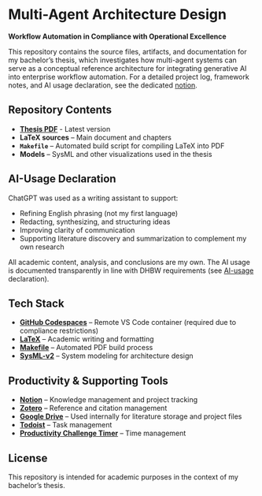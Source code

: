 # Multi-Agent Architecture Design  
**Workflow Automation in Compliance with Operational Excellence**

This repository contains the source files, artifacts, and documentation for my bachelor’s thesis, which investigates how multi-agent systems can serve as a conceptual reference architecture for integrating generative AI into enterprise workflow automation. For a detailed project log, framework notes, and AI usage declaration, see the dedicated [notion](https://franrmueller.notion.site/bachelor-thesis-214170088c3680d0b1abf2b6b7b1744a).

## Repository Contents
- [**Thesis PDF**](out/bachelor-thesis.pdf) - Latest version
- **LaTeX sources** – Main document and chapters  
- **`Makefile`** – Automated build script for compiling LaTeX into PDF  
- **Models** – SysML and other visualizations used in the thesis

## AI-Usage Declaration
ChatGPT was used as a writing assistant to support:  
- Refining English phrasing (not my first language)  
- Redacting, synthesizing, and structuring ideas  
- Improving clarity of communication  
- Supporting literature discovery and summarization to complement my own research  

All academic content, analysis, and conclusions are my own. The AI usage is documented transparently in line with DHBW requirements (see [AI-usage](https://franrmueller.notion.site/AI-declaration-22a170088c36805d8866cae3ee773d49) declaration).

## Tech Stack
- **[GitHub Codespaces](https://github.com/features/codespaces)** – Remote VS Code container (required due to compliance restrictions)  
- **[LaTeX](https://www.latex-project.org/)** – Academic writing and formatting  
- **[Makefile](https://www.gnu.org/software/make/)** – Automated PDF build process
- **[SysML-v2](https://www.omg.org/spec/SysML/)** – System modeling for architecture design   

## Productivity & Supporting Tools
- **[Notion](https://franrmueller.notion.site/bachelor-thesis-214170088c3680d0b1abf2b6b7b1744a)** – Knowledge management and project tracking 
- **[Zotero](https://www.zotero.org/)** – Reference and citation management
- **[Google Drive](https://drive.google.com/)** – Used internally for literature storage and project files
- **[Todoist](https://app.todoist.com/app/task/bachelor-thesis-6cmcrwQ9wrV2rwcG)** – Task management  
- **[Productivity Challenge Timer](https://apps.apple.com/de/app/productivity-challenge-timer/id1117766356)** – Time management

## License
This repository is intended for academic purposes in the context of my bachelor’s thesis.  
